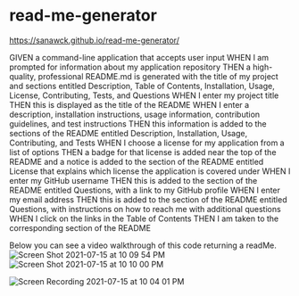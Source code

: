 # read-me-generator

https://sanawck.github.io/read-me-generator/


GIVEN a command-line application that accepts user input
WHEN I am prompted for information about my application repository
THEN a high-quality, professional README.md is generated with the title of my project and sections entitled Description, Table of Contents, Installation, Usage, License, Contributing, Tests, and Questions
WHEN I enter my project title
THEN this is displayed as the title of the README
WHEN I enter a description, installation instructions, usage information, contribution guidelines, and test instructions
THEN this information is added to the sections of the README entitled Description, Installation, Usage, Contributing, and Tests
WHEN I choose a license for my application from a list of options
THEN a badge for that license is added near the top of the README and a notice is added to the section of the README entitled License that explains which license the application is covered under
WHEN I enter my GitHub username
THEN this is added to the section of the README entitled Questions, with a link to my GitHub profile
WHEN I enter my email address
THEN this is added to the section of the README entitled Questions, with instructions on how to reach me with additional questions
WHEN I click on the links in the Table of Contents
THEN I am taken to the corresponding section of the README

Below you can see a video walkthrough of this code returning a readMe.
![Screen Shot 2021-07-15 at 10 09 54 PM](https://user-images.githubusercontent.com/77689307/125880970-550f1835-487c-4c3c-bf95-5cf0e17c06b2.png)
![Screen Shot 2021-07-15 at 10 10 00 PM](https://user-images.githubusercontent.com/77689307/125880976-8e8eb288-3d68-403c-9ed7-5b4321d2377b.png)


![Screen Recording 2021-07-15 at 10 04 01 PM](https://user-images.githubusercontent.com/77689307/125881240-adeea188-99e5-4a5f-a5c5-a08e7ced9540.gif)
